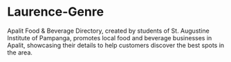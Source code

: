 # Laurence-Genre
Apalit Food &amp; Beverage Directory, created by students of St. Augustine Institute of Pampanga, promotes local food and beverage businesses in Apalit, showcasing their details to help customers discover the best spots in the area.
